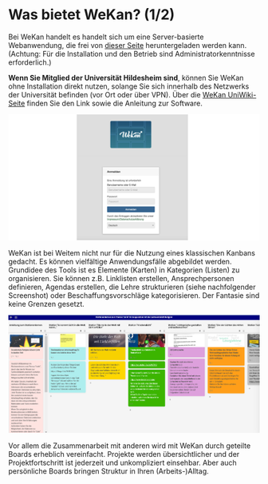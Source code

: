# Was bietet WeKan? (1/2)

Bei WeKan handelt es handelt sich um eine Server-basierte Webanwendung, die frei von [dieser Seite](wekan.github.io/#install) heruntergeladen werden kann. (Achtung: Für die Installation und den Betrieb sind Administratorkenntnisse erforderlich.)

**Wenn Sie Mitglied der Universität Hildesheim sind**, können Sie WeKan ohne Installation direkt nutzen, solange Sie sich innerhalb des Netzwerks der Universität befinden (vor Ort oder über VPN). Über die [WeKan UniWiki-Seite](www.uni-hildesheim.de/wiki/digitalcampus/organisation/wekan) finden Sie den Link sowie die Anleitung zur Software.

![Der Anmeldebildschirm der WeKan-Webanwendung, die von der Universität Hildesheim gehostet wird. Es muss Benutzername / E-Mail und Passwort für die Anmeldung eingegeben werden.](images/WeKan_Login.png)

WeKan ist bei Weitem nicht nur für die Nutzung eines klassischen Kanbans gedacht. Es können vielfältige Anwendungsfälle abgebildet werden. Grundidee des Tools ist es Elemente (Karten) in Kategorien (Listen) zu organisieren. Sie können z.B. Linklisten erstellen, Ansprechpersonen definieren, Agendas erstellen, die Lehre strukturieren (siehe nachfolgender Screenshot) oder Beschaffungsvorschläge kategorisieren. Der Fantasie sind keine Grenzen gesetzt.

![Beispiel für Stationenlernen mit WeKan in der Religionswissenschaft](images/Stationenlernen_WeKan.jpg)

Vor allem die Zusammenarbeit mit anderen wird mit WeKan durch geteilte Boards erheblich vereinfacht. Projekte werden übersichtlicher und der Projektfortschritt ist jederzeit und unkompliziert einsehbar. Aber auch persönliche Boards bringen Struktur in Ihren (Arbeits-)Alltag.
